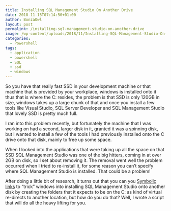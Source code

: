 ```yaml
---
title: Installing SQL Management Studio On Another Drive
date: 2018-11-15T07:14:50+01:00
author: BonzaOwl
layout: post
permalink: /installing-sql-management-studio-on-another-drive
image: /wp-content/uploads/2018/11/Installing-SQL-Management-Studio-On-Another-Drive-1200x280.png
categories:
  - Powershell
tags:
  - application
  - powershell
  - SQL
  - ssd
  - windows
---
```


So you have that really fast SSD in your development machine or that machine that is provided by your workplace, windows is installed onto it thus that is where the C: resides, the problem is that SSD is only 120GB in size, windows takes up a large chunk of that and once you install a few tools like Visual Studio, SQL Server Developer and SQL Management Studio that lovely SSD is pretty much full.

I ran into this problem recently, but fortunately the machine that I was working on had a second, larger disk in it, granted it was a spinning disk, but I wanted to install a few of the tools I had previously installed onto the C drive onto that disk, mainly to free up some space.

When I looked into the applications that were taking up all the space on that SSD SQL Management Studio was one of the big hitters, coming in at over 2GB on disk, so I set about removing it. The removal went well the problem occurred when I tried to re-install it, for some reason you can&#8217;t specify where SQL Management Studio is installed. That could be a problem!

After doing a little bit of research, it turns out that you can you [Symbolic links](https://en.wikipedia.org/wiki/Symbolic_link) to &#8220;trick&#8221; windows into installing SQL Management Studio onto another disk by creating the folders that it expects to be on the C: as kind of virtual re-directs to another location, but how do you do that? Well, I wrote a script that will do all the heavy lifting for you.
